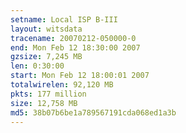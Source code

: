 ```yaml
---
setname: Local ISP B-III
layout: witsdata
tracename: 20070212-050000-0
end: Mon Feb 12 18:30:00 2007
gzsize: 7,245 MB
len: 0:30:00
start: Mon Feb 12 18:00:01 2007
totalwirelen: 92,120 MB
pkts: 177 million
size: 12,758 MB
md5: 38b07b6be1a789567191cda068ed1a3b
---
```

